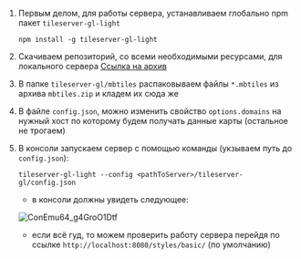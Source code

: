 1. Первым делом, для работы сервера, устанавливаем глобально npm пакет `tileserver-gl-light`
   ```
   npm install -g tileserver-gl-light
   ```
   

2. Скачиваем репозиторий, со всеми необходимыми ресурсами, для локального сервера [Ссылка на архив](https://disk.yandex.ru/d/NfjsE3u2AS_UzQ)
3. В папке `tileserver-gl/mbtiles` распаковываем файлы `*.mbtiles` из архива `mbtiles.zip` и кладем их сюда же
4. В файле `config.json`, можно изменить свойство `options.domains` на нужный хост по которому будем получать данные карты (остальное не трогаем)
5. В консоли запускаем сервер с помощью команды (укзываем путь до `config.json`):
    ```
    tileserver-gl-light --config <pathToServer>/tileserver-gl/config.json
    ```
   - в консоли должны увидеть следующее:

   ![ConEmu64_g4GroO1Dtf](https://github.com/starmatf/opti-tileserver/assets/21096671/5fdda2ec-01e2-4cc7-b2f1-ba2621c6027f)
   - если всё гуд, то можем проверить работу сервера перейдя по ссылке `http://localhost:8080/styles/basic/` (по умолчанию)
